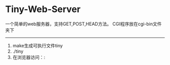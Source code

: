 # Tiny-Web-Server
一个简单的web服务器，支持GET,POST,HEAD方法。
CGI程序放在cgi-bin文件夹下

----
1. make生成可执行文件tiny
2. ./tiny <port>
3. 在浏览器访问：<host>:<port>
